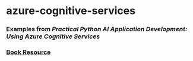 # azure-cognitive-services

### Examples from *Practical Python AI Application Development: Using Azure Cognitive Services*

### [Book Resource](https://deepmind.com.tw/?page_id=3929)
